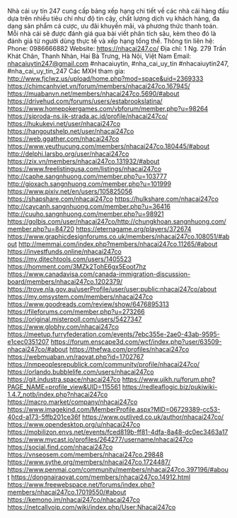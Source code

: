 Nhà cái uy tín 247 cung cấp bảng xếp hạng chi tiết về các nhà cái hàng đầu dựa trên nhiều tiêu chí như độ tin cậy, chất lượng dịch vụ khách hàng, đa dạng sản phẩm cá cược, ưu đãi khuyến mãi, và phương thức thanh toán. Mỗi nhà cái sẽ được đánh giá qua bài viết phân tích sâu, kèm theo đó là đánh giá từ người dùng thực tế và xếp hạng tổng thể.
Thông tin liên hệ:
Phone: 0986666882
Website: https://nhacai247.co/
Địa chỉ: 1 Ng. 279 Trần Khát Chân, Thanh Nhàn, Hai Bà Trưng, Hà Nội, Việt Nam
Email: nhacaiuytin247@gmail.com
#nhacaiuytin, #nha_cai_uy_tin #nhacaiuytin247, #nha_cai_uy_tin_247
Các MXH tham gia:
http://www.fjclwz.us/upload/home.php?mod=space&uid=2369333
https://chimcanhviet.vn/forum/members/nhacai247co.167945/
https://muabanvn.net/members/nhacai247co.5690/#about
https://drivehud.com/forums/users/estabrookslatina/
https://www.homepokergames.com/vbforum/member.php?u=98264
https://siproda-ns.iik-strada.ac.id/profile/nhacai247co/
https://hukukevi.net/user/nhacai247co
https://hangoutshelp.net/user/nhacai247co
https://web.ggather.com/nhacai247co
https://www.yeuthucung.com/members/nhacai247co.180445/#about
http://delphi.larsbo.org/user/nhacai247co
https://zix.vn/members/nhacai247co.131932/#about
https://www.freelistingusa.com/listings/nhacai247co
http://caphe.sangnhuong.com/member.php?u=103777
http://gioxach.sangnhuong.com/member.php?u=101999
https://www.pixiv.net/en/users/105825056
https://shapshare.com/nhacai247co
https://hulkshare.com/nhacai247co
http://caycanh.sangnhuong.com/member.php?u=36416
http://cuuho.sangnhuong.com/member.php?u=98921
https://golbis.com/user/nhacai247co/http://chungkhoan.sangnhuong.com/member.php?u=84720
https://eternagame.org/players/372674
https://www.graphicdesignforums.co.uk/members/nhacai247co.108051/#about
http://memmai.com/index.php?members/nhacai247co.11265/#about
https://investfunds.online/nhacai247co
https://my.djtechtools.com/users/1405523
https://homment.com/3MZk2TohE6gx5Eoot7hz
https://www.canadavisa.com/canada-immigration-discussion-board/members/nhacai247co.1202379/
https://trove.nla.gov.au/userProfile/user/user:public:nhacai247co/about
https://my.omsystem.com/members/nhacai247co
https://www.goodreads.com/review/show/6476895313
https://fileforums.com/member.php?u=273266
https://original.misterpoll.com/users/5427347
https://www.globhy.com/nhacai247co
https://meetup.furryfederation.com/events/7ebc355e-2ae0-43ab-9595-e1cec0351207
https://forum.enscape3d.com/wcf/index.php?user/63509-nhacai247co/#about
https://thefwa.com/profiles/nhacai247co
https://webmuaban.vn/raovat.php?id=1702767
https://nmpeoplesrepublick.com/community/profile/nhacai247co/
https://orlando.bubblelife.com/users/nhacai247co
https://git.industra.space/nhacai247co
https://www.ujkh.ru/forum.php?PAGE_NAME=profile_view&UID=115561
https://redleaflogic.biz/pukiwiki-1.4.7_notb/index.php?nhacai247co
https://macro.market/company/nhacai247co
https://www.imagekind.com/MemberProfile.aspx?MID=06729389-cc53-40cd-a173-5ffb201ce36f
https://www.outlived.co.uk/author/nhacai247co/
https://www.opendesktop.org/u/nhacai247co
https://mobilizon.envs.net/events/fced819b-ff81-4dfa-8a48-dc0ec3463a17
https://www.mycast.io/profiles/264277/username/nhacai247co
https://social.find.com/nhacai247co
https://vnseosem.com/members/nhacai247co.29848
https://www.sythe.org/members/nhacai247co.1724487/
https://www.penmai.com/community/members/nhacai247co.397196/#about
https://dongnairaovat.com/members/nhacai247co.14912.html
https://www.freewebspace.net/forums/index.php?members/nhacai247co.17019550/#about
https://kemono.im/nhacai247co/nhacai247co
https://netcallvoip.com/wiki/index.php/User:Nhacai247co


